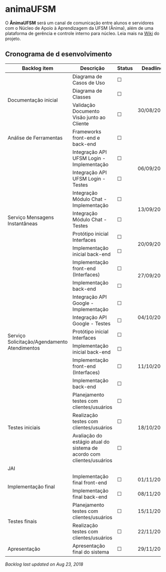 # animaUFSM

O **ÂnimaUFSM** será um canal de comunicação entre alunos e servidores com o Núcleo de Apoio à Aprendizagem da UFSM (Ânima), além de uma plataforma de gerência e controle interno para núcleo. Leia mais na [Wiki](/wiki) do projeto.

## Cronograma de d	esenvolvimento

<table>
  <thead>
    <th>Backlog item</th>
    <th>Descrição</th>
    <th>Status</th>
    <th>Deadline</th>    
  </thead>
  <tbody>
    <tr>
       <td rowspan="3">Documentação inicial</td>
       <td>Diagrama de Casos de Uso</td>
       <td>&#9744; <!--&#9745;--></td>
       <td rowspan="4">30/08/2018</td>
    </tr>
    <tr>
       <td>Diagrama de Classes</td>
       <td>&#9744;</td>
    </tr>
    <tr>
       <td>Validação Documento Visão junto ao Cliente</td>
       <td>&#9744;</td>
    </tr>
    <tr>
       <td>Análise de Ferramentas</td>
       <td>Frameworks front-end e back-end</td>
       <td>&#9744;</td>
    </tr>
    <tr>
       <td rowspan="8">Serviço Mensagens Instantâneas</td>
       <td>Integração API UFSM Login - Implementação</td>
       <td>&#9744;</td>
       <td rowspan="2">06/09/2018</td>
    </tr>
    <tr>
       <td>Integração API UFSM Login - Testes</td>
       <td>&#9744;</td>
    </tr>
    <tr>
       <td>Integração Módulo Chat - Implementação</td>
       <td>&#9744;</td>
       <td rowspan="2">13/09/2018</td>
    </tr>    
    <tr>
       <td>Integração Módulo Chat - Testes</td>
       <td>&#9744;</td>
    </tr>
    <tr>
       <td>Protótipo inicial Interfaces</td>
       <td>&#9744;</td>
       <td rowspan="2">20/09/2018</td>
    </tr>    
    <tr>
       <td>Implementação inicial back-end</td>
       <td>&#9744;</td>
    </tr>
    <tr>
       <td>Implementação front-end (Interfaces)</td>
       <td>&#9744;</td>
       <td rowspan="2">27/09/2018</td>
    </tr>    
    <tr>
       <td>Implementação back-end</td>
       <td>&#9744;</td>
    </tr>
    <tr>
       <td rowspan="6">Serviço Solicitação/Agendamento Atendimentos</td>
       <td>Integração API Google - Implementação</td>
       <td>&#9744;</td>
       <td rowspan="3">04/10/2018</td>
    </tr>
    <tr>
       <td>Integração API Google - Testes</td>
       <td>&#9744;</td>
    </tr>
    <tr>
       <td>Protótipo inicial Interfaces</td>
       <td>&#9744;</td>
    </tr>    
    <tr>
       <td>Implementação inicial back-end</td>
       <td>&#9744;</td>
       <td rowspan="3">11/10/2018</td>
    </tr>    
    <tr>
       <td>Implementação front-end (Interfaces)</td>
       <td>&#9744;</td>
    </tr>
    <tr>
       <td>Implementação back-end</td>
       <td>&#9744;</td>
    </tr>    
    <tr>
       <td rowspan="3">Testes iniciais</td>
       <td>Planejamento testes com clientes/usuários</td>
       <td>&#9744;</td>
       <td rowspan="3">18/10/2018</td>
    </tr>    
    <tr>
       <td>Realização testes com clientes/usuários</td>
       <td>&#9744;</td>
    </tr>
    <tr>
       <td>Avaliação do estágio atual do sistema de acordo com clientes/usuários</td>
       <td>&#9744;</td>
    </tr>    
    <tr>
       <td colspan="4">JAI</td>
    </tr> 
    <tr>
       <td rowspan="2">Implementação final</td>
       <td>Implementação final front-end</td>
       <td>&#9744;</td>
       <td>01/11/2018</td>
    </tr>    
    <tr>
       <td>Implementação final back-end</td>
       <td>&#9744;</td>
       <td>08/11/2018</td>
    </tr>
    <tr>
       <td rowspan="2">Testes finais</td>
       <td>Planejamento testes com clientes/usuários</td>
       <td>&#9744;</td>
       <td>15/11/2018</td>
    </tr>    
    <tr>
       <td>Realização testes com clientes/usuários</td>
       <td>&#9744;</td>
       <td>22/11/2018</td>
    </tr>
    <tr>
       <td rowspan="2">Apresentação</td>
       <td>Apresentação final do sistema</td>
       <td>&#9744;</td>
       <td>29/11/2018</td>
    </tr> 
  </tbody>
</table>

<em align="right">Backlog last updated on Aug 23, 2018</em>
